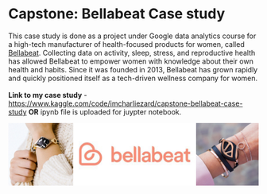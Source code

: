 # Capstone: Bellabeat Case study
This case study is done as a project under Google data analytics course for a high-tech manufacturer of health-focused products for women, called [Bellabeat](https://bellabeat.com/). Collecting data on activity, sleep, stress, and reproductive health has allowed Bellabeat to empower women with knowledge about their own health and habits. Since it was founded in 2013, Bellabeat has grown rapidly and quickly positioned itself as a tech-driven wellness company for women.
<br>
<br>
**Link to my case study** - https://www.kaggle.com/code/imcharliezard/capstone-bellabeat-case-study **OR** ipynb file is uploaded for juypter notebook.

![introduction_top_image](https://raw.githubusercontent.com/imcharliezard/Capstone-Bellabeat_Case_Study/main/bellabeat_top_image.jpeg)
